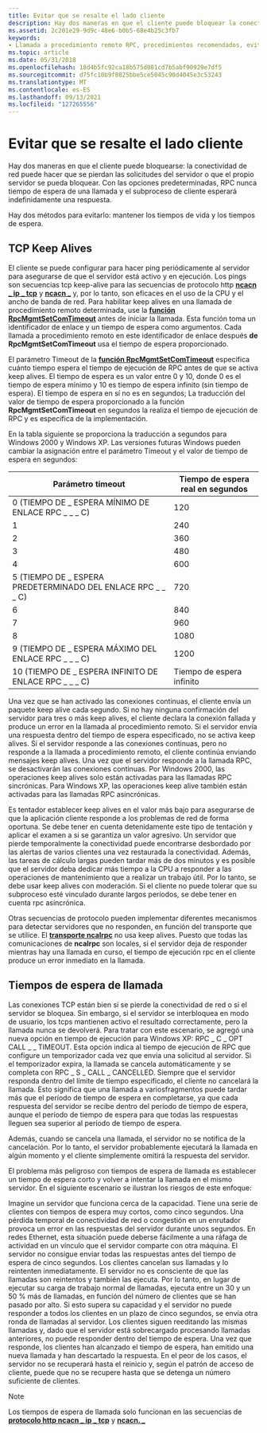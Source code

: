 ```yaml
---
title: Evitar que se resalte el lado cliente
description: Hay dos maneras en que el cliente puede bloquear la conectividad de red puede hacer que se pierdan las solicitudes del servidor o que el propio servidor se pueda bloquear. Con las opciones predeterminadas, RPC nunca tiempo de espera de una llamada y el subproceso de cliente esperará indefinidamente una respuesta.
ms.assetid: 2c201e29-9d9c-48e6-b0b5-68e4b25c3fb7
keywords:
- Llamada a procedimiento remoto RPC, procedimientos recomendados, evitar que el cliente se ahorca
ms.topic: article
ms.date: 05/31/2018
ms.openlocfilehash: 18d4b5fc92ca18b575d081cd7b5abf90929e7df5
ms.sourcegitcommit: d75fc10b9f0825bbe5ce5045c90d4045e3c53243
ms.translationtype: MT
ms.contentlocale: es-ES
ms.lasthandoff: 09/13/2021
ms.locfileid: "127265556"
---
```

# <a name="preventing-client-side-hangs"></a>Evitar que se resalte el lado cliente

Hay dos maneras en que el cliente puede bloquearse: la conectividad de red puede hacer que se pierdan las solicitudes del servidor o que el propio servidor se pueda bloquear. Con las opciones predeterminadas, RPC nunca tiempo de espera de una llamada y el subproceso de cliente esperará indefinidamente una respuesta.

Hay dos métodos para evitarlo: mantener los tiempos de vida y los tiempos de espera.

## <a name="tcp-keep-alives"></a>TCP Keep Alives

El cliente se puede configurar para hacer ping periódicamente al servidor para asegurarse de que el servidor está activo y en ejecución. Los pings son secuencias tcp keep-alive para las secuencias de protocolo http [**ncacn \_ ip \_ tcp**](/windows/desktop/Midl/ncacn-ip-tcp) y [**ncacn \_**](/windows/desktop/Midl/ncacn-http) y, por lo tanto, son eficaces en el uso de la CPU y el ancho de banda de red. Para habilitar keep alives en una llamada de procedimiento remoto determinada, use la [**función RpcMgmtSetComTimeout**](/windows/desktop/api/Rpcdce/nf-rpcdce-rpcmgmtsetcomtimeout) antes de iniciar la llamada. Esta función toma un identificador de enlace y un tiempo de espera como argumentos. Cada llamada a procedimiento remoto en este identificador de enlace después **de RpcMgmtSetComTimeout** usa el tiempo de espera proporcionado.

El parámetro Timeout de la [**función RpcMgmtSetComTimeout**](/windows/desktop/api/Rpcdce/nf-rpcdce-rpcmgmtsetcomtimeout) especifica cuánto tiempo espera el tiempo de ejecución de RPC antes de que se activa keep alives. El tiempo de espera es un valor entre 0 y 10, donde 0 es el tiempo de espera mínimo y 10 es tiempo de espera infinito (sin tiempo de espera). El tiempo de espera en sí no es en segundos; La traducción del valor de tiempo de espera proporcionado a la función **RpcMgmtSetComTimeout** en segundos la realiza el tiempo de ejecución de RPC y es específica de la implementación.

En la tabla siguiente se proporciona la traducción a segundos para Windows 2000 y Windows XP. Las versiones futuras Windows pueden cambiar la asignación entre el parámetro Timeout y el valor de tiempo de espera en segundos:

| Parámetro timeout                       | Tiempo de espera real en segundos |
|-----------------------------------------|----------------------------|
| 0 (TIEMPO DE \_ ESPERA MÍNIMO DE ENLACE RPC \_ \_ \_ C)       | 120                        |
| 1                                       | 240                        |
| 2                                       | 360                        |
| 3                                       | 480                        |
| 4                                       | 600                        |
| 5 (TIEMPO DE \_ ESPERA PREDETERMINADO DEL ENLACE RPC \_ \_ \_ C)   | 720                        |
| 6                                       | 840                        |
| 7                                       | 960                        |
| 8                                       | 1080                       |
| 9 (TIEMPO DE \_ ESPERA MÁXIMO DEL ENLACE RPC \_ \_ \_ C)       | 1200                       |
| 10 (TIEMPO DE \_ ESPERA INFINITO DE ENLACE RPC \_ \_ \_ C) | Tiempo de espera infinito          |



 

Una vez que se han activado las conexiones continuas, el cliente envía un paquete keep alive cada segundo. Si no hay ninguna confirmación del servidor para tres o más keep alives, el cliente declara la conexión fallada y produce un error en la llamada al procedimiento remoto. Si el servidor envía una respuesta dentro del tiempo de espera especificado, no se activa keep alives. Si el servidor responde a las conexiones continuas, pero no responde a la llamada a procedimiento remoto, el cliente continúa enviando mensajes keep alives. Una vez que el servidor responde a la llamada RPC, se desactivarán las conexiones continuas. Por Windows 2000, las operaciones keep alives solo están activadas para las llamadas RPC sincrónicas. Para Windows XP, las operaciones keep alive también están activadas para las llamadas RPC asincrónicas.

Es tentador establecer keep alives en el valor más bajo para asegurarse de que la aplicación cliente responde a los problemas de red de forma oportuna. Se debe tener en cuenta detenidamente este tipo de tentación y aplicar el examen a si se garantiza un valor agresivo. Un servidor que pierde temporalmente la conectividad puede encontrarse desbordado por las alertas de varios clientes una vez restaurada la conectividad. Además, las tareas de cálculo largas pueden tardar más de dos minutos y es posible que el servidor deba dedicar más tiempo a la CPU a responder a las operaciones de mantenimiento que a realizar un trabajo útil. Por lo tanto, se debe usar keep alives con moderación. Si el cliente no puede tolerar que su subproceso esté vinculado durante largos períodos, se debe tener en cuenta rpc asincrónica.

Otras secuencias de protocolo pueden implementar diferentes mecanismos para detectar servidores que no responden, en función del transporte que se utilice. El [**transporte ncalrpc**](/windows/desktop/Midl/ncalrpc) no usa keep alives. Puesto que todas las comunicaciones de **ncalrpc** son locales, si el servidor deja de responder mientras hay una llamada en curso, el tiempo de ejecución rpc en el cliente produce un error inmediato en la llamada.

## <a name="call-time-outs"></a>Tiempos de espera de llamada

Las conexiones TCP están bien si se pierde la conectividad de red o si el servidor se bloquea. Sin embargo, si el servidor se interbloquea en modo de usuario, los tcps mantienen activo el resultado correctamente, pero la llamada nunca se devolverá. Para tratar con este escenario, se agregó una nueva opción en tiempo de ejecución para Windows XP: RPC \_ C \_ OPT CALL \_ \_ TIMEOUT. Esta opción indica al tiempo de ejecución de RPC que configure un temporizador cada vez que envía una solicitud al servidor. Si el temporizador expira, la llamada se cancela automáticamente y se completa con RPC \_ S \_ CALL \_ CANCELLED. Siempre que el servidor responda dentro del límite de tiempo especificado, el cliente no cancelará la llamada. Esto significa que una llamada a variosfragmentos puede tardar más que el período de tiempo de espera en completarse, ya que cada respuesta del servidor se recibe dentro del período de tiempo de espera, aunque el período de tiempo de espera para que todas las respuestas lleguen sea superior al período de tiempo de espera.

Además, cuando se cancela una llamada, el servidor no se notifica de la cancelación. Por lo tanto, el servidor probablemente ejecutará la llamada en algún momento y el cliente simplemente omitirá la respuesta del servidor.

El problema más peligroso con tiempos de espera de llamada es establecer un tiempo de espera corto y volver a intentar la llamada en el mismo servidor. En el siguiente escenario se ilustran los riesgos de este enfoque:

Imagine un servidor que funciona cerca de la capacidad. Tiene una serie de clientes con tiempos de espera muy cortos, como cinco segundos. Una pérdida temporal de conectividad de red o congestión en un enrutador provoca un error en las respuestas del servidor durante unos segundos. En redes Ethernet, esta situación puede deberse fácilmente a una ráfaga de actividad en un vínculo que el servidor comparte con otra máquina. El servidor no consigue enviar todas las respuestas antes del tiempo de espera de cinco segundos. Los clientes cancelan sus llamadas y lo reintenten inmediatamente. El servidor no es consciente de que las llamadas son reintentos y también las ejecuta. Por lo tanto, en lugar de ejecutar su carga de trabajo normal de llamadas, ejecuta entre un 30 y un 50 % más de llamadas, en función del número de clientes que se han pasado por alto. Si esto supera su capacidad y el servidor no puede responder a todos los clientes en un plazo de cinco segundos, se envía otra ronda de llamadas al servidor. Los clientes siguen reeditando las mismas llamadas y, dado que el servidor está sobrecargado procesando llamadas anteriores, no puede responder dentro del tiempo de espera. Una vez que responde, los clientes han alcanzado el tiempo de espera, han emitido una nueva llamada y han descartado la respuesta. En el peor de los casos, el servidor no se recuperará hasta el reinicio y, según el patrón de acceso de cliente, puede que no se recupere hasta que se detenga un número suficiente de clientes.

> [!Note]  
> Los tiempos de espera de llamada solo funcionan en las secuencias de [**protocolo http ncacn \_ ip \_ tcp**](/windows/desktop/Midl/ncacn-ip-tcp) y [**ncacn. \_**](/windows/desktop/Midl/ncacn-http)

 

 

 